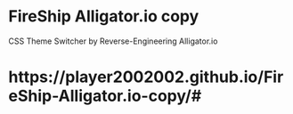 # FireShip Alligator.io copy
 CSS Theme Switcher by Reverse-Engineering Alligator.io

<h1>https://player2002002.github.io/FireShip-Alligator.io-copy/# </h1>
